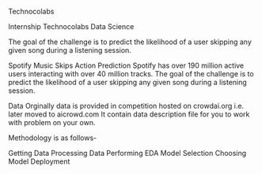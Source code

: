 Technocolabs

Internship Technocolabs Data Science

The goal of the challenge is to predict the likelihood of a user skipping any given song during a listening session.

Spotify Music Skips Action Prediction Spotify has over 190 million active users interacting with over 40 million tracks. The goal of the challenge is to predict the likelihood of a user skipping any given song during a listening session.

Data Orginally data is provided in competition hosted on crowdai.org i.e. later moved to aicrowd.com It contain data description file for you to work with problem on your own.

Methodology is as follows-

Getting Data
Processing Data
Performing EDA
Model Selection
Choosing Model
Deployment
